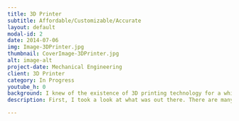 ```yaml
---
title: 3D Printer
subtitle: Affordable/Customizable/Accurate 
layout: default
modal-id: 2
date: 2014-07-06
img: Image-3DPrinter.jpg
thumbnail: CoverImage-3DPrinter.jpg
alt: image-alt
project-date: Mechanical Engineering
client: 3D Printer
category: In Progress
youtube_h: 0
background: I knew of the existence of 3D printing technology for a while now but only in the beginning of 2015 did I really start to take a deeper look into the technology and its future. I quickly fell in love with the possibilities of the 3D printing technology and the affordability of the fused deposition modelling technology. I had many friends who were building their own versions of 3D printers and I thought, I should make one myself! It was a great chance to do some exciting mechanical design and also get a 3D printer at the end! My goals are to use a maximum of $500 CAD, a Cartesian system design and a relatively big build volume (~ 200 mm x 200 mm x200 mm).
description: First, I took a look at what was out there. There are many 3D printer designs, but only few of them caught my eyes (many of them are very similar). Four 3D printer designs that caught my eyes were the Delta, the Direct Extruder with X gantry on Y gantry (MakerBot Replicator 2), the Bowden Cartesian setup (Ultimaker) and the H-bot design. I wanted an elegant design that I would have fun designing. As a result of some issues like the ripple effect (ripples in the final print, due to the heavy gantry moving) I eliminated the MakerBot Replicator 2 design. The delta seemed like a great choice but there has been many DIY delta printers and most of my friends were choosing this design. Since I plan on releasing the documentations, CAD and a little tutorial, I decided to eliminate the delta design and do something different - one can argue on which is the superior designs, but in my opinion, they are all elegant and functional. Also, I wanted to do something different, new and exciting for myself, and I was confident that execution and implementation is what will make this special. Lastly, it was between the H-bot and the Ultimaker design. I knew there were many lovers of the Ultimaker and their design excited me more than the H-bot, so I decided on the Ultimaker design for the gantry setup. For a bigger volume, I did not want to use the cantilever bed design that are on the MakerBot Replicator 2 and the Ultimaker, so I decided to do a two point lead screw bed design. This is a project that I want to focus on the mechanical engineering aspect and let other people use this project with ease, so I decided on the popular and cheap Ramps 1.4 board and NEMA17 stepper motors. My printer uses the Marlin open source software for reliability (compared to writing my own controls) and ease of use and modifications. It is important to use parts that are easy to make. So all the parts are laser cut, off the shelf or 3D printed (3D printer building 3D printers!). Like I mentioned above, when I finish the project, I plan on releasing the source and have a little tutorial! 

---
```


